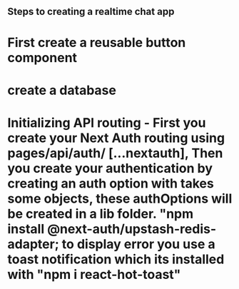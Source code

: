 ## Steps to creating a realtime chat app
# First create a reusable button component
# create a database
# Initializing API routing - First you create your Next Auth routing using pages/api/auth/ [...nextauth], Then you create your authentication by creating an auth option with takes some objects, these authOptions will be created in a lib folder. "npm install @next-auth/upstash-redis-adapter; to display error you use a toast notification which its installed with "npm i react-hot-toast"